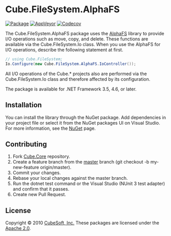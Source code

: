 Cube.FileSystem.AlphaFS
====

[![Package](https://img.shields.io/nuget/v/cube.filesystem.alphafs)](https://www.nuget.org/packages/cube.filesystem.alphafs/)
[![AppVeyor](https://img.shields.io/appveyor/build/clown/cube-core)](https://ci.appveyor.com/project/clown/cube-core)
[![Codecov](https://img.shields.io/codecov/c/github/cube-soft/cube.core)](https://codecov.io/gh/cube-soft/cube.core)

The Cube.FileSystem.AlphaFS package uses the [AlphaFS](https://alphafs.alphaleonis.com/) library to provide I/O operations such as move, copy, and delete. These functions are available via the Cube.FileSystem.Io class. When you use the AlphaFS for I/O operations, describe the following statement at first.

```cs
// using Cube.FileSystem;
Io.Configure(new Cube.FileSystem.AlphaFS.IoController());
```

All I/O operations of the Cube.* projects also are performed via the Cube.FileSystem.Io class and therefore affected by its configuration.

The package is available for .NET Framework 3.5, 4.6, or later. 

## Installation

You can install the library through the NuGet package. Add dependencies in your project file or select it from the NuGet packages UI on Visual Studio. For more information, see the [NuGet](https://www.nuget.org/packages/cube.filesystem.alphafs/) page.

## Contributing

1. Fork [Cube.Core](https://github.com/cube-soft/cube.core/fork) repository.
2. Create a feature branch from the [master](https://github.com/cube-soft/cube.core/tree/master) branch (git checkout -b my-new-feature origin/master).
3. Commit your changes.
4. Rebase your local changes against the master branch.
5. Run the dotnet test command or the Visual Studio (NUnit 3 test adapter) and confirm that it passes.
6. Create new Pull Request.

## License

Copyright © 2010 [CubeSoft, Inc.](https://www.cube-soft.com/)
These packages are licensed under the [Apache 2.0](https://github.com/cube-soft/cube.core/blob/master/License.txt).